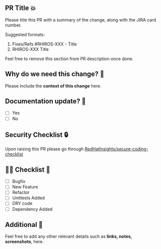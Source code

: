 ## PR Title :boom:

Please title this PR with a summary of the change, along with the JIRA card number.

Suggested formats: 

1. Fixes/Refs #RHIROS-XXX - Title
2. RHIROS-XXX Title 

Feel free to remove this section from PR description once done.

## Why do we need this change? :thought_balloon:

Please include the __context of this change__ here.

## Documentation update? :memo:

- [ ] Yes
- [ ] No

## Security Checklist :lock:

Upon raising this PR please go through [RedHatInsights/secure-coding-checklist](https://github.com/RedHatInsights/secure-coding-checklist)

## :guardsman: Checklist :dart:

- [ ] Bugfix
- [ ] New Feature
- [ ] Refactor
- [ ] Unittests Added
- [ ] DRY code
- [ ] Dependency Added

## Additional :mega:

Feel free to add any other relevant details such as __links, notes, screenshots__, here.